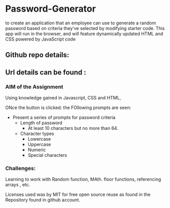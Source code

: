 # Password-Generator
to create an application that an employee can use to generate a random password based on criteria they’ve selected by modifying starter code. This app will run in the browser, and will feature dynamically updated HTML and CSS powered by JavaScript code

## Github repo details:
## Url details can be found :

### AIM of the Assignment
Using knowledge gained in Javascript, CSS and HTML,

ONce the button is clicked: the FOllowing prompts are seen:
  * Present a series of prompts for password criteria
    * Length of password
      * At least 10 characters but no more than 64.
    * Character types
      * Lowercase
      * Uppercase
      * Numeric
      * Special characters 
  
  ### Challenges:
Learning to work with Random function, MAth. floor functions, referencing arrays , etc.

 Licenses used was by MIT for free open source reuse as found in the Repository found in github account.
